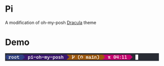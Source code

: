# Pi
A modification of oh-my-posh [Dracula](https://github.com/JanDeDobbeleer/oh-my-posh/blob/main/themes/dracula.omp.json) theme
  
  
# Demo
![demo](demo.png)